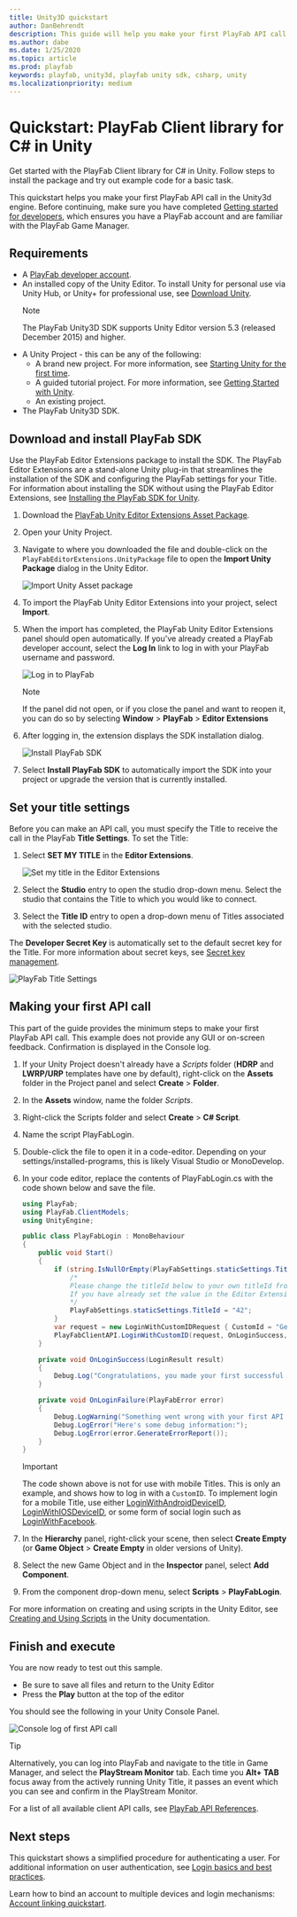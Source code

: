 ```yaml
---
title: Unity3D quickstart
author: DanBehrendt
description: This guide will help you make your first PlayFab API call in the Unity3d engine.
ms.author: dabe
ms.date: 1/25/2020
ms.topic: article
ms.prod: playfab
keywords: playfab, unity3d, playfab unity sdk, csharp, unity
ms.localizationpriority: medium
---
```


# Quickstart: PlayFab Client library for C# in Unity

Get started with the PlayFab Client library for C# in Unity. Follow steps to install the package and try out example code for a basic task.

This quickstart helps you make your first PlayFab API call in the Unity3d engine. Before continuing, make sure you have completed [Getting started for developers](../../personas/developer.md), which ensures you have a PlayFab account and are familiar with the PlayFab Game Manager.

## Requirements

- A [PlayFab developer account](https://developer.playfab.com/en-us/sign-up).
- An installed copy of the Unity Editor. To install Unity for personal use via Unity Hub, or Unity+ for professional use, see [Download Unity](https://unity3d.com/get-unity/download).
  > [!NOTE]
  > The PlayFab Unity3D SDK supports Unity Editor version 5.3 (released December 2015) and higher.
- A Unity Project - this can be any of the following:
  - A brand new project. For more information, see [Starting Unity for the first time](https://docs.unity3d.com/Manual/GettingStarted.html).
  - A guided tutorial project. For more information, see [Getting Started with Unity](https://learn.unity.com/).
  - An existing project.
- The PlayFab Unity3D SDK.

## Download and install PlayFab SDK

Use the PlayFab Editor Extensions package to install the SDK. The PlayFab Editor Extensions are a stand-alone Unity plug-in that streamlines the installation of the SDK and configuring the PlayFab settings for your Title. For information about installing the SDK without using the PlayFab Editor Extensions, see [Installing the PlayFab SDK for Unity](installing-unity3d-sdk.md#download-and-install-the-sdk-only).

1. Download the [PlayFab Unity Editor Extensions Asset Package](https://github.com/PlayFab/UnityEditorExtensions/raw/master/Packages/PlayFabEditorExtensions.unitypackage).
2. Open your Unity Project.
3. Navigate to where you downloaded the file and double-click on the `PlayFabEditorExtensions.UnityPackage` file to open the **Import Unity Package** dialog in the Unity Editor.

   ![Import Unity Asset package](media/import-uedex.png)
4. To import the PlayFab Unity Editor Extensions into your project, select **Import**.
5. When the import has completed, the PlayFab Unity Editor Extensions panel should open automatically. If you've already created a PlayFab developer account, select the **Log In** link to log in with your PlayFab username and password.

   ![Log in to PlayFab](media/extensions-login-dialog.png)
   > [!NOTE]
   > If the panel did not open, or if you close the panel and want to reopen it, you can do so by selecting **Window** > **PlayFab** > **Editor Extensions**
6. After logging in, the extension displays the SDK installation dialog.

   ![Install PlayFab SDK](media/install-sdk.png)
7. Select **Install PlayFab SDK** to automatically import the SDK into your project or upgrade the version that is currently installed.

## Set your title settings

Before you can make an API call, you must specify the Title to receive the call in the PlayFab **Title Settings**. To set the Title:

1. Select **SET MY TITLE** in the **Editor Extensions**.

    ![Set my title in the Editor Extensions](media/sdk-installation-success.png)

2. Select the **Studio** entry to open the studio drop-down menu. Select the studio that contains the Title to which you would like to connect.
3. Select the **Title ID** entry to open a drop-down menu of Titles associated with the selected studio.

The **Developer Secret Key** is automatically set to the default secret key for the Title. For more information about secret keys, see [Secret key management](../../features/config/gamemanager/secret-key-management.md).

![PlayFab Title Settings](media/save-title-settings-uedex.png)

## Making your first API call

This part of the guide provides the minimum steps to make your first PlayFab API call. This example does not provide any GUI or on-screen feedback. Confirmation is displayed in the Console log.

1. If your Unity Project doesn't already have a *Scripts* folder (**HDRP** and **LWRP/URP** templates have one by default), right-click on the **Assets** folder in the Project panel and select **Create** > **Folder**.
2. In the **Assets** window, name the folder *Scripts*.
3. Right-click the Scripts folder and select **Create** > **C# Script**.
4. Name the script PlayFabLogin.
5. Double-click the file to open it in a code-editor. Depending on your settings/installed-programs, this is likely Visual Studio or MonoDevelop.
6. In your code editor, replace the contents of PlayFabLogin.cs with the code shown below and save the file.

    ```csharp
    using PlayFab;
    using PlayFab.ClientModels;
    using UnityEngine;

    public class PlayFabLogin : MonoBehaviour
    {
        public void Start()
        {
            if (string.IsNullOrEmpty(PlayFabSettings.staticSettings.TitleId)){
                /*
                Please change the titleId below to your own titleId from PlayFab Game Manager.
                If you have already set the value in the Editor Extensions, this can be skipped.
                */
                PlayFabSettings.staticSettings.TitleId = "42";
            }
            var request = new LoginWithCustomIDRequest { CustomId = "GettingStartedGuide", CreateAccount = true};
            PlayFabClientAPI.LoginWithCustomID(request, OnLoginSuccess, OnLoginFailure);
        }

        private void OnLoginSuccess(LoginResult result)
        {
            Debug.Log("Congratulations, you made your first successful API call!");
        }

        private void OnLoginFailure(PlayFabError error)
        {
            Debug.LogWarning("Something went wrong with your first API call.  :(");
            Debug.LogError("Here's some debug information:");
            Debug.LogError(error.GenerateErrorReport());
        }
    }
    ```

    > [!IMPORTANT]
    > The code shown above is not for use with mobile Titles. This is only an example, and shows how to log in with a `CustomID`. To implement login for a mobile Title, use either
    [LoginWithAndroidDeviceID](xref:titleid.playfabapi.com.client.authentication.loginwithandroiddeviceid), [LoginWithIOSDeviceID](xref:titleid.playfabapi.com.client.authentication.loginwithiosdeviceid), or some form of social login such as [LoginWithFacebook](xref:titleid.playfabapi.com.client.authentication.loginwithfacebook).
7. In the **Hierarchy** panel, right-click your scene, then select **Create Empty** (or **Game Object** > **Create Empty** in older versions of Unity).
8. Select the new Game Object and in the **Inspector** panel, select **Add Component**.
9. From the component drop-down menu, select **Scripts** > **PlayFabLogin**.

For more information on creating and using scripts in the Unity Editor, see [Creating and Using Scripts](https://docs.unity3d.com/Manual/CreatingAndUsingScripts.html) in the Unity documentation.

## Finish and execute

You are now ready to test out this sample.

- Be sure to save all files and return to the Unity Editor
- Press the **Play** button at the top of the editor

You should see the following in your Unity Console Panel.

![Console log of first API call](media/first-call-log.png)  

> [!TIP]
>Alternatively, you can log into PlayFab and navigate to the title in Game Manager, and select the **PlayStream Monitor** tab. Each time you **Alt+ TAB** focus away from the actively running Unity Title, it passes an event which you can see and confirm in the PlayStream Monitor.

For a list of all available client API calls, see [PlayFab API References](../../api-references/index.md).

## Next steps

This quickstart shows a simplified procedure for authenticating a user. For additional information on user authentication, see [Login basics and best practices](../../features/authentication/login/login-basics-best-practices.md).

Learn how to bind an account to multiple devices and login mechanisms: [Account linking quickstart](../../features/authentication/login/quickstart.md).
